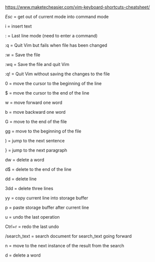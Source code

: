 https://www.maketecheasier.com/vim-keyboard-shortcuts-cheatsheet/

_Esc_ = get out of current mode into command mode

i = insert text

: = Last line mode (need to enter a command)

:q = Quit Vim but fails when file has been changed

:w = Save the file

:wq = Save the file and quit Vim

:q! = Quit Vim without saving the changes to the file

0 = move the cursor to the beginning of the line

$ = move the cursor to the end of the line

w = move forward one word

b = move backward one word

G = move to the end of the file

gg = move to the beginning of the file

) = jump to the next sentence

} = jump to the next paragraph

dw = delete a word

d$ = delete to the end of the line

dd = delete line

3dd = delete three lines

yy = copy current line into storage buffer

p = paste storage buffer after current line

u = undo the last operation

Ctrl+r = redo the last undo

/search_text = search document for search_text going forward

n = move to the next instance of the result from the search

d = delete a word
